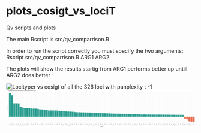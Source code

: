# plots_cosigt_vs_lociT
Qv scripts and plots

The main Rscript is src/qv_comparrison.R 

In order to run the script correctly you must specify the two arguments: Rscript src/qv_comparrison.R ARG1 ARG2

The plots will show the results startig from ARG1 performs better up untill ARG2 does better

![Locityper vs cosigt of all the 326 loci with panplexity t -1](plots/326_comparrison_presentation.png)
![Locityper vs cosigt of all the 326 loci showing only the regions in wich the is a difference of QV. On the left locityper does better, on the right cosigt](plots/qv_improvement.png)
